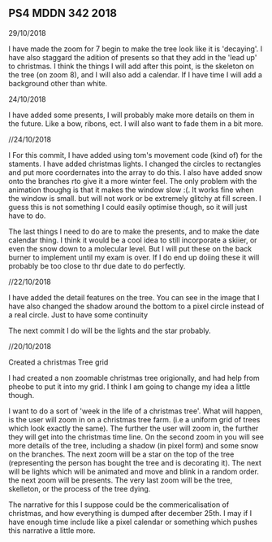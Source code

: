 ## PS4 MDDN 342 2018
29/10/2018

I have made the zoom for 7 begin to make the tree look like it is 'decaying'. I have also staggard the adition of presents so that they add in the 'lead up' to christmas. I think the things I will add after this point, is the skeleton on the tree (on zoom 8), and I will also add a calendar. If I have time I will add a background other than white.


24/10/2018

I have added some presents, I will probably make more details on them in the future. Like a bow, ribons, ect. I will also want to fade them in a bit more. 

//24/10/2018

I For this commit, I have added using tom's movement code (kind of) for the staments. I have added christmas lights. I changed the circles to rectangles and put more coordernates into the array to do this. I also have added snow onto the branches rto give it a more winter feel. The only problem with the animation thoughg is that it makes the window slow :(. It works fine when the window is small. but will not work or be extremely glitchy at fill screen. I guess this is not something I could easily optimise though, so it will just have to do.

The last things I need to do are to make the presents, and to make the date calendar thing. I think it would be a cool idea to still incorporate a skiier, or even the snow down to a molecular level. But I will put these on the back burner to implement until my exam is over. If I do end up doiing these it will probably be too close to thr due date to do perfectly.


//22/10/2018

I have added the detail features on the tree. You can see in the image that I have also changed the shadow around the bottom to a pixel circle instead of a real circle. Just to have some continuity

The next commit I do will be the lights and the star probably.

//20/10/2018

Created a christmas Tree grid

I had created a non zoomable christmas tree origionally, and had help from pheobe to put it into my grid. I think I am going to change my idea a little though. 

I want to do a sort of 'week in the life of a christmas tree'. What will happen, is the user will zoom in on a christmas tree farm. (i.e a uniform grid of trees which look exactly the same). The further the user will zoom in, the further they will get into the christmas time line. On the second zoom in you will see more details of the tree, including a shadow (in pixel form) and some snow on the branches. The next zoom will be a star on the top of the tree (representing the person has bought the tree and is decorating it). The next will be lights which will be animated and move and blink in a random order. the next zoom will be presents. The very last zoom will be the tree, skelleton, or the process of the tree dying. 

The narrative for this I suppose could be the commericalisation of christmas, and how everything is dumped after december 25th. I may if I have enough time include like a pixel calendar or something which pushes this narrative a little more.